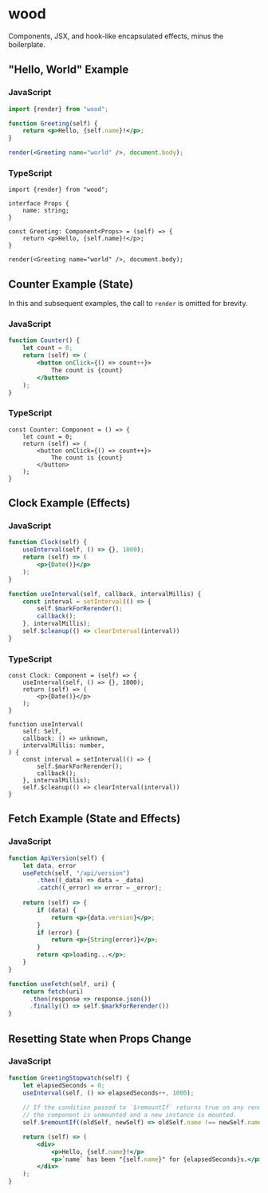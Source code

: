 # wood

Components, JSX, and hook-like encapsulated effects, minus the boilerplate.

## "Hello, World" Example

### JavaScript

```jsx
import {render} from "wood";

function Greeting(self) {
    return <p>Hello, {self.name}!</p>;
}

render(<Greeting name="world" />, document.body);
```

### TypeScript

```tsx
import {render} from "wood";

interface Props {
    name: string;
}

const Greeting: Component<Props> = (self) => {
    return <p>Hello, {self.name}!</p>;
}

render(<Greeting name="world" />, document.body);
```

## Counter Example (State)

In this and subsequent examples, the call to `render` is omitted for brevity.

### JavaScript

```jsx
function Counter() {
    let count = 0;
    return (self) => (
        <button onClick={() => count++}>
            The count is {count}
        </button>
    );
}
```

### TypeScript

```tsx
const Counter: Component = () => {
    let count = 0;
    return (self) => (
        <button onClick={() => count++}>
            The count is {count}
        </button>
    );
}
```

## Clock Example (Effects)

### JavaScript

```jsx
function Clock(self) {
    useInterval(self, () => {}, 1000);
    return (self) => (
        <p>{Date()}</p>
    );
}

function useInterval(self, callback, intervalMillis) {
    const interval = setInterval(() => {
        self.$markForRerender();
        callback();
    }, intervalMillis);
    self.$cleanup(() => clearInterval(interval))
}
```

### TypeScript

```tsx
const Clock: Component = (self) => {
    useInterval(self, () => {}, 1000);
    return (self) => (
        <p>{Date()}</p>
    );
}

function useInterval(
    self: Self,
    callback: () => unknown,
    intervalMillis: number,
) {
    const interval = setInterval(() => {
        self.$markForRerender();
        callback();
    }, intervalMillis);
    self.$cleanup(() => clearInterval(interval))
}
```

## Fetch Example (State and Effects)

### JavaScript

```jsx
function ApiVersion(self) {
    let data, error
    useFetch(self, "/api/version")
        .then((_data) => data = _data)
        .catch((_error) => error = _error);
    
    return (self) => {
        if (data) {
            return <p>{data.version}</p>;
        }
        if (error) {
            return <p>{String(error)}</p>;
        }
        return <p>loading...</p>;
    }
}

function useFetch(self, uri) {
    return fetch(uri)
      .then(response => response.json())
      .finally(() => self.$markForRerender())
}
```

## Resetting State when Props Change

### JavaScript

```jsx
function GreetingStopwatch(self) {
    let elapsedSeconds = 0;
    useInterval(self, () => elapsedSeconds++, 1000);
    
    // If the condition passed to `$remountIf` returns true on any render,
    // the component is unmounted and a new instance is mounted.
    self.$remountIf((oldSelf, newSelf) => oldSelf.name !== newSelf.name);

    return (self) => (
        <div>
            <p>Hello, {self.name}!</p>
            <p>`name` has been "{self.name}" for {elapsedSeconds}s.</p>
        </div>
    );
}
```